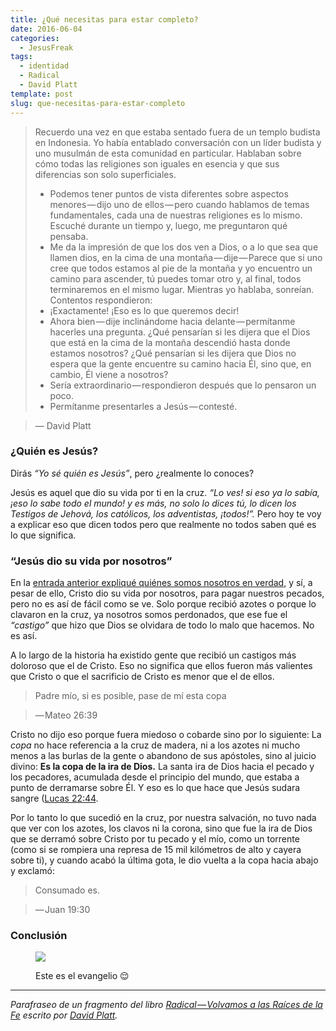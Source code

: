 ```yaml
---
title: ¿Qué necesitas para estar completo?
date: 2016-06-04
categories:
  - JesusFreak
tags:
  - identidad
  - Radical
  - David Platt
template: post
slug: que-necesitas-para-estar-completo
---
```


> Recuerdo una vez en que estaba sentado fuera de un templo budista en Indonesia. Yo había entablado conversación con un líder budista y uno musulmán de esta comunidad en particular. Hablaban sobre cómo todas las religiones son iguales en esencia y que sus diferencias son solo superficiales.
>
> - Podemos tener puntos de vista diferentes sobre aspectos menores — dijo uno de ellos — pero cuando hablamos de temas fundamentales, cada una de nuestras religiones es lo mismo.
>   Escuché durante un tiempo y, luego, me preguntaron qué pensaba.
> - Me da la impresión de que los dos ven a Dios, o a lo que sea que llamen dios, en la cima de una montaña — dije — Parece que si uno cree que todos estamos al pie de la montaña y yo encuentro un camino para ascender, tú puedes tomar otro y, al final, todos terminaremos en el mismo lugar.
>   Mientras yo hablaba, sonreían. Contentos respondieron:
> - ¡Exactamente! ¡Eso es lo que queremos decir!
> - Ahora bien — dije inclinándome hacia delante — permítanme hacerles una pregunta. ¿Qué pensarían si les dijera que el Dios que está en la cima de la montaña descendió hasta donde estamos nosotros? ¿Qué pensarían si les dijera que Dios no espera que la gente encuentre su camino hacia Él, sino que, en cambio, Él viene a nosotros?
> - Sería extraordinario — respondieron después que lo pensaron un poco.
> - Permítanme presentarles a Jesús — contesté.

> — David Platt

### ¿Quién es Jesús?

Dirás _“Yo sé quién es Jesús”_, pero ¿realmente lo conoces?

Jesús es aquel que dio su vida por ti en la cruz. _“Lo ves! si eso ya lo sabía, ¡eso lo sabe todo el mundo! y es más, no solo lo dices tú, lo dicen los Testigos de Jehová, los católicos, los adventistas, ¡todos!”._ Pero hoy te voy a explicar eso que dicen todos pero que realmente no todos saben qué es lo que significa.

### “Jesús dio su vida por nosotros”

En la [entrada anterior expliqué quiénes somos nosotros en verdad](https://lavaldi.com/quienes-somos-nosotros-en-verdad), y sí, a pesar de ello, Cristo dio su vida por nosotros, para pagar nuestros pecados, pero no es así de fácil como se ve. Solo porque recibió azotes o porque lo clavaron en la cruz, ya nosotros somos perdonados, que ese fue el _“castigo”_ que hizo que Dios se olvidara de todo lo malo que hacemos. No es así.

A lo largo de la historia ha existido gente que recibió un castigos más doloroso que el de Cristo. Eso no significa que ellos fueron más valientes que Cristo o que el sacrificio de Cristo es menor que el de ellos.

> Padre mío, si es posible, pase de mí esta copa

> — Mateo 26:39

Cristo no dijo eso porque fuera miedoso o cobarde sino por lo siguiente: La _copa_ no hace referencia a la cruz de madera, ni a los azotes ni mucho menos a las burlas de la gente o abandono de sus apóstoles, sino al juicio divino: **Es la copa de la ira de Dios.** La santa ira de Dios hacia el pecado y los pecadores, acumulada desde el principio del mundo, que estaba a punto de derramarse sobre Él. Y eso es lo que hace que Jesús sudara sangre ([Lucas 22:44](https://www.biblegateway.com/passage/?search=Lucas%2022%3A44&version=RVR1960).

Por lo tanto lo que sucedió en la cruz, por nuestra salvación, no tuvo nada que ver con los azotes, los clavos ni la corona, sino que fue la ira de Dios que se derramó sobre Cristo por tu pecado y el mío, como un torrente (como si se rompiera una represa de 15 mil kilómetros de alto y cayera sobre ti), y cuando acabó la última gota, le dio vuelta a la copa hacia abajo y exclamó:

> Consumado es.

> — Juan 19:30

### Conclusión

<figure>

![](https://cdn-images-1.medium.com/max/800/1*e_MId-DWxdsVr-pWeKpwsg.jpeg)

<figcaption>

Este es el evangelio 😌

</figcaption>

</figure>

---

_Parafraseo de un fragmento del libro_ [_Radical — Volvamos a las Raíces de la Fe_](http://www.radical.net/store/list/?cat=9&item=95 "Radical Book") _escrito por_ [_David Platt_](https://twitter.com/plattdavid "David Platt Twitter")_._
